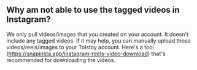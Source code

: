 ## Why am not able to use the tagged videos in Instagram?

We only pull videos/images that you created on your account. It doesn't include any tagged videos. If it may help, you can manually upload those videos/reels/images to your Tolstoy account. Here's a tool (https://snapinsta.app/instagram-reels-video-download) that's recommended for downloading the videos.
